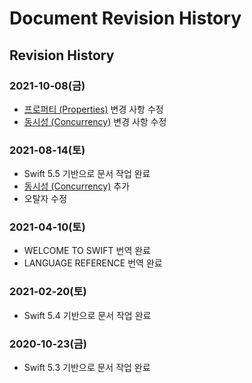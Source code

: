 # Document Revision History

## Revision History

### 2021-10-08\(금\)

* [프로퍼티 \(Properties\)](../language-guide-1/properties.md) 변경 사항 수정
* [동시성 \(Concurrency\)](../language-guide-1/concurrency.md) 변경 사항 수정

### 2021-08-14\(토\)

* Swift 5.5 기반으로 문서 작업 완료
* [동시성 \(Concurrency\)](../language-guide-1/concurrency.md) 추가
* 오탈자 수정

### 2021-04-10\(토\)

* WELCOME TO SWIFT 번역 완료
* LANGUAGE REFERENCE 번역 완료

### 2021-02-20\(토\)

* Swift 5.4 기반으로 문서 작업 완료

### 2020-10-23\(금\)

* Swift 5.3 기반으로 문서 작업 완료

